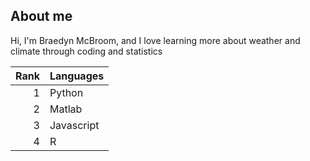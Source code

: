 ## About me

Hi, I'm Braedyn McBroom, and I love learning more about weather and climate through coding and statistics

| Rank | Languages |
|-----:|-----------|
|     1| Python    |
|     2| Matlab    |
|     3| Javascript|
|     4| R         |

<!--
**braedyn-684/braedyn-684** is a ✨ _special_ ✨ repository because its `README.md` (this file) appears on your GitHub profile.

Here are some ideas to get you started:

- 🔭 I’m currently working on ...
- 🌱 I’m currently learning ...
- 👯 I’m looking to collaborate on ...
- 🤔 I’m looking for help with ...
- 💬 Ask me about ...
- 📫 How to reach me: ...
- 😄 Pronouns: ...
- ⚡ Fun fact: ...
-->
